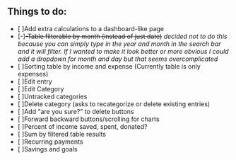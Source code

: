 ## Things to do:
- [ ]Add extra calculations to a dashboard-like page
- [-]<del>-Table filterable by month (instead of just date)</del> _decided not to do this because you can simply type in the year and month in the search bar and it will filter. If I wanted to make it look better or more obvious I could add a dropdown for month and day but that seems overcomplicated_
- [ ]Sorting table by income and expense (Currently table is only expenses)
- [ ]Edit entry
- [ ]Edit Category
- [ ]Untracked categories
- [ ]Delete category (asks to recategorize or delete existing entries)
- [ ]Add "are you sure?" to delete buttons
- [ ]Forward backward buttons/scrolling for charts
- [ ]Percent of income saved, spent, donated?
- [ ]Sum by filtered table results
- [ ]Recurring payments
- [ ]Savings and goals
